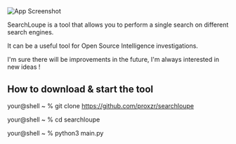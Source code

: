 
## 

![App Screenshot](https://media.discordapp.net/attachments/998022809265639425/1179885937698816031/Slide_16_9_-_11.jpg?ex=657b6968&is=6568f468&hm=ea6db47985c00ebafdd6fa9a2755a3378d5c8471e6c24e7a1456f897c255fb46&=&format=webp&width=1938&height=1090)

SearchLoupe is a tool that allows you to perform a single search on different search engines.

It can be a useful tool for Open Source Intelligence investigations. 

I'm sure there will be improvements in the future, I'm always interested in new ideas !

## How to download & start the tool
your@shell ~ % git clone https://github.com/proxzr/searchloupe


your@shell ~ % cd searchloupe


your@shell ~ % python3 main.py


